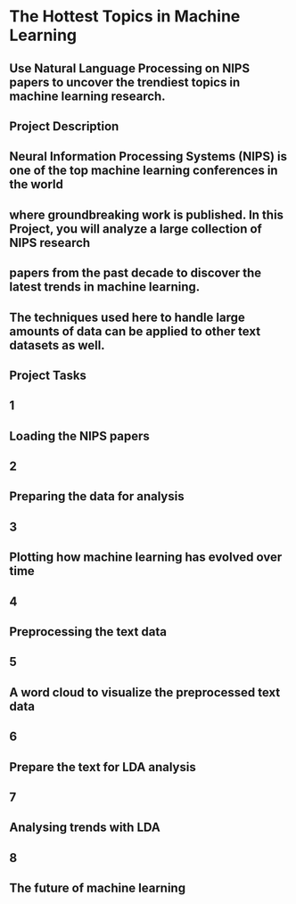 # The Hottest Topics in Machine Learning
## Use Natural Language Processing on NIPS papers to uncover the trendiest topics in machine learning research.


## Project Description
## Neural Information Processing Systems (NIPS) is one of the top machine learning conferences in the world
## where groundbreaking work is published. In this Project, you will analyze a large collection of NIPS research
## papers from the past decade to discover the latest trends in machine learning. 
## The techniques used here to handle large amounts of data can be applied to other text datasets as well.

## Project Tasks
## 1
## Loading the NIPS papers
## 2
## Preparing the data for analysis
## 3
## Plotting how machine learning has evolved over time
## 4
## Preprocessing the text data
## 5
## A word cloud to visualize the preprocessed text data
## 6
## Prepare the text for LDA analysis
## 7
## Analysing trends with LDA
## 8
## The future of machine learning
